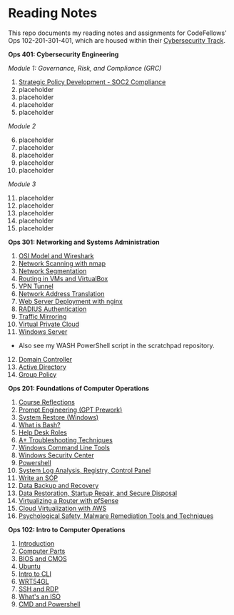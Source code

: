 # **Reading Notes**
This repo documents my reading notes and assignments for CodeFellows' Ops 102-201-301-401, which are housed within their [Cybersecurity Track](https://www.codefellows.org/learn-cybersecurity/).

**Ops 401: Cybersecurity Engineering**

*Module 1: Governance, Risk, and Compliance (GRC)*

1. [Strategic Policy Development - SOC2 Compliance](40101.md)
2. placeholder
3. placeholder
4. placeholder
5. placeholder

*Module 2*

6. placeholder
7. placeholder
8. placeholder
9. placeholder
10. placeholder

*Module 3* 

11. placeholder
12. placeholder
13. placeholder
14. placeholder
15. placeholder


**Ops 301: Networking and Systems Administration**

1. [OSI Model and Wireshark](301_01.md)
2. [Network Scanning with nmap](301_02.md)
3. [Network Segmentation](301_03.md)
4. [Routing in VMs and VirtualBox](30104.md)
5. [VPN Tunnel](30105.md)
6. [Network Address Translation](30106.md)
7. [Web Server Deployment with nginx](30107.md)
8. [RADIUS Authentication](30108.md)
9. [Traffic Mirroring](30109.md)
10. [Virtual Private Cloud](30110.md)
11. [Windows Server](30111.md)
 - Also see my WASH PowerShell script in the scratchpad repository.
12. [Domain Controller](30112.md)
13. [Active Directory](30113.md)
14. [Group Policy](30114.md)


**Ops 201: Foundations of Computer Operations**

1. [Course Reflections](201_15.md)
2. [Prompt Engineering (GPT Prework)](201_00.md)
3. [System Restore (Windows)](201_01.md)
4. [What is Bash?](201_02.md)
5. [Help Desk Roles](201_03.md)
6. [A+ Troubleshooting Techniques](201_04.md)
7. [Windows Command Line Tools](201_05.md)
8. [Windows Security Center](201_06.md)
9. [Powershell](201_07.md)
10. [System Log Analysis, Registry, Control Panel](201_08.md)
11. [Write an SOP](201_09.md)
12. [Data Backup and Recovery](201_10.md)
13. [Data Restoration, Startup Repair, and Secure Disposal](201_11.md)
14. [Virtualizing a Router with pfSense](201_12.md)
15. [Cloud Virtualization with AWS](201_13.md)
16. [Psychological Safety, Malware Remediation Tools and Techniques](201_14.md)


**Ops 102: Intro to Computer Operations**

1. [Introduction](102_01.md)
2. [Computer Parts](102_02.md)
3. [BIOS and CMOS](102_03.md)
4. [Ubuntu](102_04.md)
5. [Intro to CLI](102_05.md)
6. [WRT54GL](102_06.md)
7. [SSH and RDP](102_07.md)
8. [What's an ISO](102_08.md)
9. [CMD and Powershell](102_09.md)